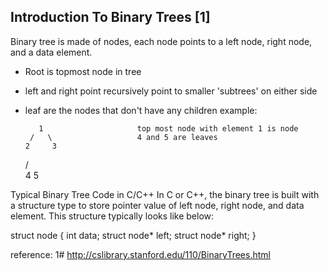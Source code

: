 Introduction To Binary Trees [1]
----------------------------
Binary tree is made of nodes, each node points to a left node, right node, and a data element.
- Root is topmost node in tree
- left and right point recursively point to smaller 'subtrees' on either side
- leaf are the nodes that don't have any children
example:

         1                     top most node with element 1 is node
       /   \                   4 and 5 are leaves
      2     3
    /  \
   4    5
   
   
Typical Binary Tree Code in C/C++
In C or C++, the binary tree is built with a structure type to store pointer value of left node, right node, and data element. This structure typically looks like below:

struct node { 
    int data; 
    struct node* left; 
    struct node* right; 
} 



reference:
1# http://cslibrary.stanford.edu/110/BinaryTrees.html 
 
